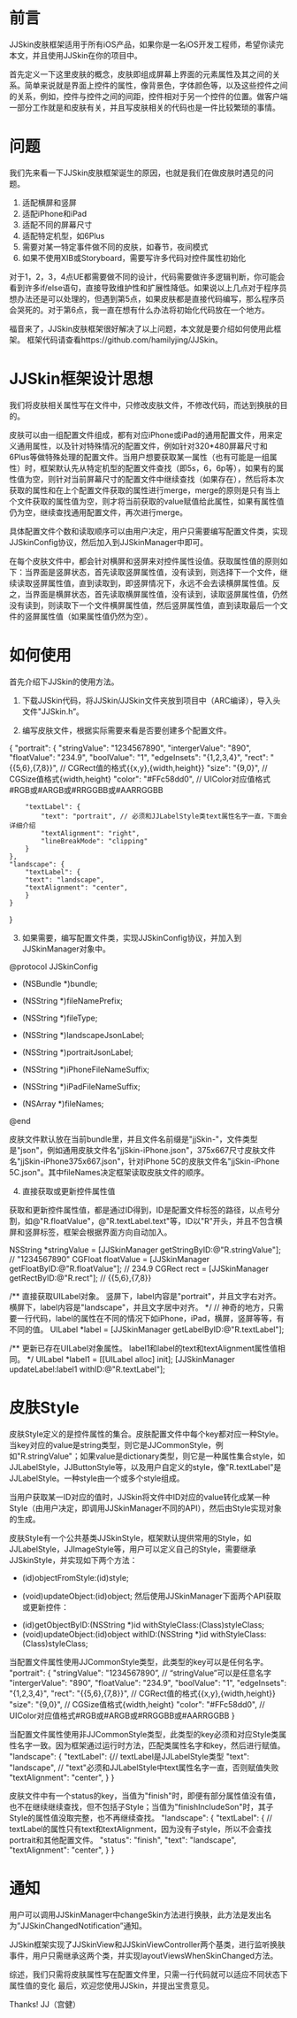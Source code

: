 # 前言
 
JJSkin皮肤框架适用于所有iOS产品，如果你是一名iOS开发工程师，希望你读完本文，并且使用JJSkin在你的项目中。
 
首先定义一下这里皮肤的概念，皮肤即组成屏幕上界面的元素属性及其之间的关系。简单来说就是界面上控件的属性，像背景色，字体颜色等，以及这些控件之间的关系，例如，控件与控件之间的间距，控件相对于另一个控件的位置。做客户端一部分工作就是和皮肤有关，并且写皮肤相关的代码也是一件比较繁琐的事情。
 
# 问题
 
我们先来看一下JJSkin皮肤框架诞生的原因，也就是我们在做皮肤时遇见的问题。
 
1. 适配横屏和竖屏
2. 适配iPhone和iPad
3. 适配不同的屏幕尺寸
4. 适配特定机型，如6Plus
5. 需要对某一特定事件做不同的皮肤，如春节，夜间模式
6. 如果不使用XIB或Storyboard，需要写许多代码对控件属性初始化
  
对于1，2，3，4点UE都需要做不同的设计，代码需要做许多逻辑判断，你可能会看到许多if/else语句，直接导致维护性和扩展性降低。如果说以上几点对于程序员想办法还是可以处理的，但遇到第5点，如果皮肤都是直接代码编写，那么程序员会哭死的。对于第6点，我一直在想有什么办法将初始化代码放在一个地方。
 
福音来了，JJSkin皮肤框架很好解决了以上问题，本文就是要介绍如何使用此框架。
框架代码请查看https://github.com/hamilyjing/JJSkin。
 
# JJSkin框架设计思想
 
我们将皮肤相关属性写在文件中，只修改皮肤文件，不修改代码，而达到换肤的目的。
 
皮肤可以由一组配置文件组成，都有对应iPhone或iPad的通用配置文件，用来定义通用属性，以及针对特殊情况的配置文件，例如针对320*480屏幕尺寸和6Plus等做特殊处理的配置文件。当用户想要获取某一属性（也有可能是一组属性）时，框架默认先从特定机型的配置文件查找（即5s，6，6p等），如果有的属性值为空，则针对当前屏幕尺寸的配置文件中继续查找（如果存在），然后将本次获取的属性和在上个配置文件获取的属性进行merge，merge的原则是只有当上个文件获取的属性值为空，则才将当前获取的value赋值给此属性，如果有属性值仍为空，继续查找通用配置文件，再次进行merge。
 
具体配置文件个数和读取顺序可以由用户决定，用户只需要编写配置文件类，实现JJSkinConfig协议，然后加入到JJSkinManager中即可。
 
在每个皮肤文件中，都会针对横屏和竖屏来对控件属性设值。获取属性值的原则如下：当界面是竖屏状态，首先读取竖屏属性值，没有读到，则选择下一个文件，继续读取竖屏属性值，直到读取到，即竖屏情况下，永远不会去读横屏属性值。反之，当界面是横屏状态，首先读取横屏属性值，没有读到，读取竖屏属性值，仍然没有读到，则读取下一个文件横屏属性值，然后竖屏属性值，直到读取最后一个文件的竖屏属性值（如果属性值仍然为空）。
 
# 如何使用
 
首先介绍下JJSkin的使用方法。
 
1. 下载JJSkin代码，将JJSkin/JJSkin文件夹放到项目中（ARC编译），导入头文件"JJSkin.h”。
 
2. 编写皮肤文件，根据实际需要来看是否要创建多个配置文件。
 
{
    "portrait": {
        "stringValue": "1234567890",
        "intergerValue": "890",
        "floatValue": "234.9",
        "boolValue": "1",
        "edgeInsets": "{1,2,3,4}",
        "rect": "{{5,6},{7,8}}", // CGRect值的格式{{x,y},{width,height}}
        "size": "{9,0}", // CGSize值格式{width,height}
        "color": "#FFc58dd0", // UIColor对应值格式#RGB或#ARGB或#RRGGBB或#AARRGGBB
 
        "textLabel": {
            "text": "portrait", // 必须和JJLabelStyle类text属性名字一直，下面会详细介绍
            "textAlignment": "right",
            "lineBreakMode": "clipping"
        }
    },
    "landscape": {
        "textLabel": {
        "text": "landscape",
        "textAlignment": "center",
        }
    }
}
 
3. 如果需要，编写配置文件类，实现JJSkinConfig协议，并加入到JJSkinManager对象中。
  
@protocol JJSkinConfig <NSObject>
 
- (NSBundle *)bundle;
- (NSString *)fileNamePrefix;
- (NSString *)fileType;
 
- (NSString *)landscapeJsonLabel;
- (NSString *)portraitJsonLabel;
 
- (NSString *)iPhoneFileNameSuffix;
- (NSString *)iPadFileNameSuffix;
 
- (NSArray *)fileNames;
 
@end
 
皮肤文件默认放在当前bundle里，并且文件名前缀是"jjSkin-"，文件类型是"json"，例如通用皮肤文件名"jjSkin-iPhone.json"，375x667尺寸皮肤文件名"jjSkin-iPhone375x667.json"，针对iPhone 5C的皮肤文件名"jjSkin-iPhone 5C.json"。其中fileNames决定框架读取皮肤文件的顺序。
 
4. 直接获取或更新控件属性值
 
获取和更新控件属性值，都是通过ID得到，ID是配置文件标签的路径，以点号分割，如@"R.floatValue"，@"R.textLabel.text"等，ID以"R"开头，并且不包含横屏和竖屏标签，框架会根据界面方向自动加入。
 
NSString *stringValue = [JJSkinManager getStringByID:@"R.stringValue"]; // "1234567890"
CGFloat floatValue = [JJSkinManager getFloatByID:@"R.floatValue"]; // 234.9
CGRect rect = [JJSkinManager getRectByID:@"R.rect"]; // {{5,6},{7,8}}
 
/** 
    直接获取UILabel对象。
    竖屏下，label内容是"portrait"，并且文字右对齐。
    横屏下，label内容是"landscape"，并且文字居中对齐。
*/
// 神奇的地方，只需要一行代码，label的属性在不同的情况下如iPhone，iPad，横屏，竖屏等等，有不同的值。
UILabel *label = [JJSkinManager getLabelByID:@"R.textLabel"]; 
 
/** 
    更新已存在UILabel对象属性。
    label1和label的text和textAlignment属性值相同。
*/
UILabel *label1 = [[UILabel alloc] init];
[JJSkinManager updateLabel:label1 withID:@"R.textLabel"];
 
# 皮肤Style
 
皮肤Style定义的是控件属性的集合。皮肤配置文件中每个key都对应一种Style。当key对应的value是string类型，则它是JJCommonStyle，例如"R.stringValue"；如果value是dictionary类型，则它是一种属性集合style，如JJLabelStyle，JJButtonStyle等，以及用户自定义的style，像"R.textLabel"是JJLabelStyle。一种style由一个或多个style组成。
 
当用户获取某一ID对应的值时，JJSkin将文件中ID对应的value转化成某一种Style（由用户决定，即调用JJSkinManager不同的API），然后由Style实现对象的生成。
 
皮肤Style有一个公共基类JJSkinStyle，框架默认提供常用的Style，如JJLabelStyle，JJImageStyle等，用户可以定义自己的Style，需要继承JJSkinStyle，并实现如下两个方法：
+ (id)objectFromStyle:(id)style;
- (void)updateObject:(id)object;
然后使用JJSkinManager下面两个API获取或更新控件：
+ (id)getObjectByID:(NSString *)id withStyleClass:(Class)styleClass;
+ (void)updateObject:(id)object withID:(NSString *)id withStyleClass:(Class)styleClass;
 
当配置文件属性使用JJCommonStyle类型，此类型的key可以是任何名字。
"portrait": {
        "stringValue": "1234567890”, // “stringValue”可以是任意名字
        "intergerValue": "890",
        "floatValue": "234.9",
        "boolValue": "1",
        "edgeInsets": "{1,2,3,4}",
        "rect": "{{5,6},{7,8}}", // CGRect值的格式{{x,y},{width,height}}
        "size": "{9,0}", // CGSize值格式{width,height}
        "color": "#FFc58dd0", // UIColor对应值格式#RGB或#ARGB或#RRGGBB或#AARRGGBB
    }
 
当配置文件属性使用非JJCommonStyle类型，此类型的key必须和对应Style类属性名字一致。因为框架通过运行时方法，匹配类属性名字和key，然后进行赋值。
"landscape": { 
        "textLabel": {// textLabel是JJLabelStyle类型
        "text": "landscape", // "text"必须和JJLabelStyle中text属性名字一直，否则赋值失败
        "textAlignment": "center",
        }
    }
 
皮肤文件中有一个status的key，当值为"finish"时，即便有部分属性值没有值，也不在继续继续查找，但不包括子Style；当值为"finishIncludeSon"时，其子Style的属性值没取完整，也不再继续查找。
"landscape": {
        "textLabel": { // textLabel的属性只有text和textAlignment，因为没有子style，所以不会查找portrait和其他配置文件。
        "status": "finish",
        "text": "landscape",
        "textAlignment": "center",
        }
}

# 通知

用户可以调用JJSkinManager中changeSkin方法进行换肤，此方法是发出名为”JJSkinChangedNotification”通知。

JJSkin框架实现了JJSkinView和JJSkinViewController两个基类，进行监听换肤事件，用户只需继承这两个类，并实现layoutViewsWhenSkinChanged方法。


综述，我们只需将皮肤属性写在配置文件里，只需一行代码就可以适应不同状态下属性值的变化
最后，欢迎您使用JJSkin，并提出宝贵意见。
 
Thanks!
JJ（宫健）
